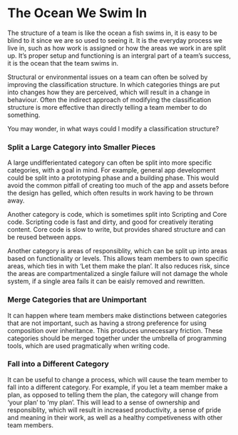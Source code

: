 # The Ocean We Swim In

The structure of a team is like the ocean a fish swims in, it is easy to be blind to it since we are so used to seeing it. It is the everyday process we live in, such as how work is assigned or how the areas we work in are split up. It’s proper setup and functioning is an intergral part of a team’s success, it is the ocean that the team swims in.

Structural or environmental issues on a team can often be solved by improving the classification structure. In which categories things are put into changes how they are perceived, which will result in a change in behaviour. Often the indirect approach of modifying the classification structure is more effective than directly telling a team member to do something.

You may wonder, in what ways could I modify a classification structure?

### Split a Large Category into Smaller Pieces

A large undifferientated category can often be split into more specific categories, with a goal in mind. For example, general app development could be split into a prototyping phase and a building phase. This would avoid the common pitfall of creating too much of the app and assets before the design has gelled, which often results in work having to be thrown away.

Another category is code, which is sometimes split into Scripting and Core code. Scripting code is fast and dirty, and good for creatively iterating content. Core code is slow to write, but provides shared structure and can be reused between apps.

Another category is areas of responsiblity, which can be split up into areas based on functionality or levels. This allows team members to own specific areas, which ties in with ‘Let them make the plan’. It also reduces risk, since the areas are compartmentalized a single failure will not damage the whole system, if a single area fails it can be eaisly removed and rewritten.

### Merge Categories that are Unimportant

It can happen where team members make distinctions between categories that are not important, such as having a strong preference for using composition over inheritance. This produces unnecessary friction. These categories should be merged together under the umbrella of programming tools, which are used pragmatically when writing code.

### Fall into a Different Category

It can be useful to change a process, which will cause the team member to fall into a different category. For example, if you let a team member make a plan, as opposed to telling them the plan, the category will change from ‘your plan’ to ‘my plan’. This will lead to a sense of ownership and responsiblity, which will result in increased productivity, a sense of pride and meaning in their work, as well as a healthy competiveness with other team members.
